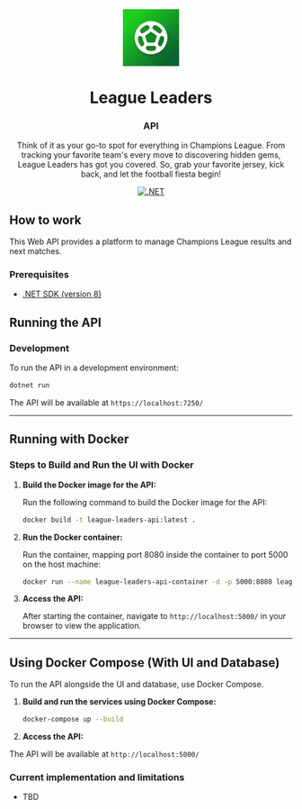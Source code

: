 <div align="center" text-align="center" width="100%">
    <img src="/api/.artifacts/icon.png" alt="League Leaders" align="center" width="20%">
</div>
<div align="center">
  <h1>League Leaders</h1>
  <h3>API</h3>
</div>
<div align="center">
  <p>
  Think of it as your go-to spot for everything in Champions League. From tracking your favorite team's every move to discovering hidden gems, League Leaders has got you covered. So, grab your favorite jersey, kick back, and let the football fiesta begin! 
  </p>

<a href="">![ .NET](https://img.shields.io/badge/.NET-8-blue?style=flat)</a>

</div>

## How to work

This Web API provides a platform to manage Champions League results and next matches.

### Prerequisites

- [.NET SDK (version 8)](https://dotnet.microsoft.com/download)

## Running the API

### Development

To run the API in a development environment:

```bash
dotnet run
```

The API will be available at `https://localhost:7250/`

---

## Running with Docker

### Steps to Build and Run the UI with Docker

1. **Build the Docker image for the API:**

   Run the following command to build the Docker image for the API:

   ```bash
   docker build -t league-leaders-api:latest .

   ```

2. **Run the Docker container:**

   Run the container, mapping port 8080 inside the container to port 5000 on the host machine:

   ```bash
   docker run --name league-leaders-api-container -d -p 5000:8080 league-leaders-api:latest

   ```

3. **Access the API:**

   After starting the container, navigate to `http://localhost:5000/` in your browser to view the application.

---

## Using Docker Compose (With UI and Database)

To run the API alongside the UI and database, use Docker Compose.

1. **Build and run the services using Docker Compose:**

   ```bash
   docker-compose up --build
   ```

2. **Access the API:**

The API will be available at `http://localhost:5000/`

### Current implementation and limitations

- TBD
